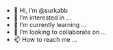 - 👋 Hi, I’m @surkabb
- 👀 I’m interested in ...
- 🌱 I’m currently learning ...
- 💞️ I’m looking to collaborate on ...
- 📫 How to reach me ...

<!---
surkabb/surkabb is a ✨ special ✨ repository because its `README.md` (this file) appears on your GitHub profile.
You can click the Preview link to take a look at your changes.
--->
